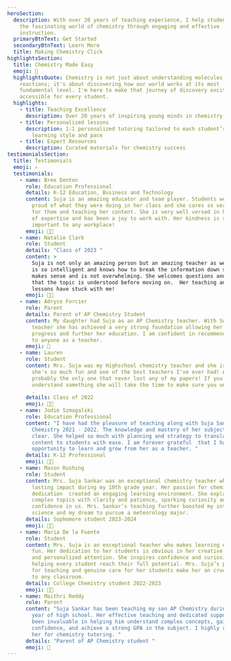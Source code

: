 ```yaml
---
heroSection:
  description: With over 20 years of teaching experience, I help students discover
    the fascinating world of chemistry through engaging and effective
    instruction.
  primaryBtnText: Get Started
  secondaryBtnText: Learn More
  title: Making Chemistry Click
highlightsSection:
  title: Chemistry Made Easy
  emoji: 🧪
  highlightsQuote: Chemistry is not just about understanding molecules and
    reactions; it's about discovering how our world works at its most
    fundamental level. I'm here to make that journey of discovery exciting and
    accessible for every student.
  highlights:
    - title: Teaching Excellence
      description: Over 20 years of inspiring young minds in chemistry
    - title: Personalized lessons
      description: 1:1 personalized tutoring tailored to each student’s unique
        learning style and pace
    - title: Expert Resources
      description: Curated materials for chemistry success
testimonialsSection:
  title: Testimonials
  emoji: ✍️
  testimonials:
    - name: Bree Denton
      role: Education Professional
      details: K-12 Education, Business and Technology
      content: Suja is an amazing educator and team player. Students were always so
        proud of what they were doing in her class and she cares so very much
        for them and teaching her content. She is very well versed in her area
        of expertise and has been a joy to work with. Her kindness is so
        important to any workplace!
      emoji: 👩‍🔬
    - name: Natalie Clark
      role: Student
      details: "Class of 2023 "
      content: >
        Suja is not only an amazing person but an amazing teacher as well. She
        is so intelligent and knows how to break the information down so that it
        makes sense and is not overwhelming. She welcomes questions and ensures
        that the topic is understood before moving on.  Her teaching and life
        lessons have stuck with me!
      emoji: 🧑‍🎓
    - name: Adryce Forcier
      role: Parent
      details: Parent of AP Chemistry Student
      content: My daughter had Suja as an AP Chemistry teacher. With Suja as her
        teacher she has achieved a very strong foundation allowing her to
        progress and further her education. I am confident in recommending her
        to anyone as a teacher.
      emoji: 👩
    - name: Lauren
      role: Student
      content: Mrs. Suja was my Highschool chemistry teacher and she is the best!
        she's so much fun and one of the best teachers I've ever had! And
        probably the only one that never lost any of my papers! If you don't
        understand something she will take the time to make sure you understand
        .
      details: Class of 2022
      emoji: 👩‍🎓
    - name: Jodie Szmagalski
      role: Education Professional
      content: "I have had the pleasure of teaching along with Suja Sankar in
        Chemistry 2021 - 2022. The knowledge and mastery of her subject was
        clear. She helped so much with planning and strategy to translate the
        content to students with ease. I am forever grateful  that I had the
        opportunity to learn and grow from her as a teacher. "
      details: K-12 Professional
      emoji: 👩‍🏫
    - name: Mason Rushing
      role: Student
      content: Mrs. Suja Sankar was an exceptional chemistry teacher who made a
        lasting impact during my 10th grade year. Her passion for chemistry and
        dedication  created an engaging learning environment. She explained
        complex topics with clarity and patience, sparking curiosity and
        confidence in us. Mrs. Sankar’s teaching further boosted my interest in
        science and my dream to pursue a meteorology major.
      details: Sophomore student 2023-2024
      emoji: 👨‍🔬
    - name: Maria De la Fuente
      role: Student
      content: Mrs. Suja is an exceptional teacher who makes learning engaging and
        fun. Her dedication to her students is obvious in her creative lessons
        and personalized attention. She inspires confidence and curiosity,
        helping every student reach their full potential. Mrs. Suja’s passion
        for teaching and genuine care for her students make her an crucial asset
        to any classroom.
      details: College Chemistry student 2022-2023
      emoji: 👩‍🔬
    - name: Maithri Reddy
      role: Parent
      content: "Suja Sankar has been teaching my son AP Chemistry during his junior
        year of high school. Her effective teaching and dedicated support have
        been invaluable in helping him understand complex concepts, gain
        confidence, and achieve a strong GPA in the subject. I highly recommend
        her for chemistry tutoring. "
      details: "Parent of AP Chemistry student "
      emoji: 👩
---
```

